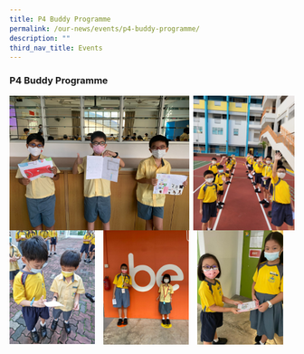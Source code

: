 ```yaml
---
title: P4 Buddy Programme
permalink: /our-news/events/p4-buddy-programme/
description: ""
third_nav_title: Events
---
```

### **P4 Buddy Programme**

<img src="/images/p4buddy1.jpeg" style="width:63%" align=left>
<img src="/images/p4buddy2.jpeg" style="width:35.5%" align=right>

<br clear="left">

<img src="/images/p4buddy3.jpeg" style="width:30%;margin-right:15px;" align = "left">
<img src="/images/p4buddy4.jpeg" style="width:30%;margin-right:15px;" align = "left">
<img src="/images/p4buddy5.jpeg" style="width:30%;margin-right:15px;" align = "left">

<br clear="left">